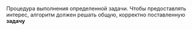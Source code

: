 Процедура выполнения определенной задачи. Чтобы предоставлять интерес, алгоритм должен решать общую, корректно поставленную **задачу**